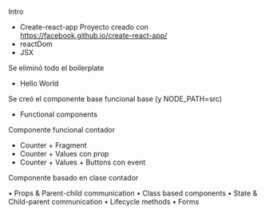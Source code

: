 Intro
* Create-react-app Proyecto creado con https://facebook.github.io/create-react-app/
* reactDom
* JSX

Se eliminó todo el boilerplate
* Hello World

Se creó el componente base funcional base (y NODE_PATH=src)
* Functional components

Componente funcional contador
* Counter + Fragment
* Counter + Values con prop
* Counter + Values + Buttons con event

Componente basado en clase contador

• Props & Parent-child communication
• Class based components
• State & Child-parent communication
• Lifecycle methods
• Forms
